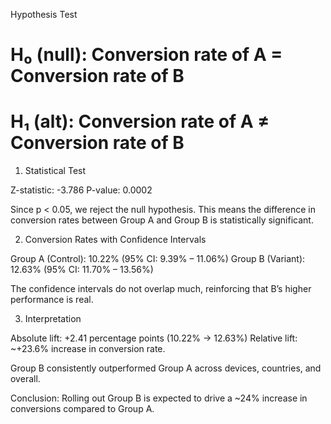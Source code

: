 Hypothesis Test

# H₀ (null): Conversion rate of A = Conversion rate of B
# H₁ (alt): Conversion rate of A ≠ Conversion rate of B

1. Statistical Test

Z-statistic: -3.786
P-value: 0.0002

Since p < 0.05, we reject the null hypothesis.
This means the difference in conversion rates between Group A and Group B is statistically significant.

2. Conversion Rates with Confidence Intervals

Group A (Control): 10.22% (95% CI: 9.39% – 11.06%)
Group B (Variant): 12.63% (95% CI: 11.70% – 13.56%)

The confidence intervals do not overlap much, reinforcing that B’s higher performance is real.

3. Interpretation

Absolute lift: +2.41 percentage points (10.22% → 12.63%)
Relative lift: ~+23.6% increase in conversion rate.

Group B consistently outperformed Group A across devices, countries, and overall.

Conclusion: Rolling out Group B is expected to drive a ~24% increase in conversions compared to Group A.
